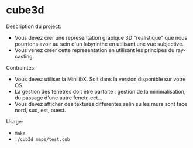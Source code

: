 # cube3d

Description du project:
* Vous devez crer une representation grapique 3D "realistique" que nous pourrions avoir au sein d'un labyrinthe en utilisant une vue subjective.
* Vous venez creer cette representation en utilisant les principes du ray-casting.
 
Contraintes:
* Vous devez utiliser la MinilibX. Soit dans la version disponible sur votre OS.
* La gestion des fenetres doit etre parfaite : gestion de la minimalisation, du passage d'une autre fenetr, ect...
* Vous devez afficher des textures differentes selin su les murs sont face nord, sud, est, ouest.
 
Usage:
- `Make`
- `./cub3d maps/test.cub`
